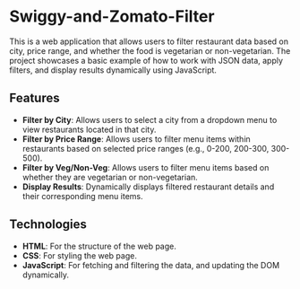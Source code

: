 # Swiggy-and-Zomato-Filter
This is a web application that allows users to filter restaurant data based on city, price range, and whether the food is vegetarian or non-vegetarian. The project showcases a basic example of how to work with JSON data, apply filters, and display results dynamically using JavaScript.

## Features

- **Filter by City**: Allows users to select a city from a dropdown menu to view restaurants located in that city.
- **Filter by Price Range**: Allows users to filter menu items within restaurants based on selected price ranges (e.g., 0-200, 200-300, 300-500).
- **Filter by Veg/Non-Veg**: Allows users to filter menu items based on whether they are vegetarian or non-vegetarian.
- **Display Results**: Dynamically displays filtered restaurant details and their corresponding menu items.

## Technologies

- **HTML**: For the structure of the web page.
- **CSS**: For styling the web page.
- **JavaScript**: For fetching and filtering the data, and updating the DOM dynamically.
